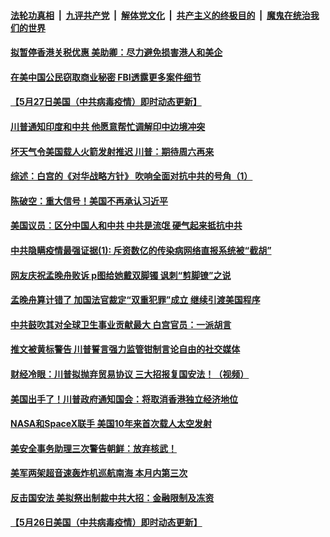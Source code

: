 

####  [法轮功真相](../../../../basic/blob/master/README.md?t=05281601) &nbsp;|&nbsp; [九评共产党](../../../../9ping.md/blob/master/README.md?t=05281601) &nbsp;|&nbsp; [解体党文化](../../../../jtdwh.md/blob/master/README.md?t=05281601)  &nbsp;|&nbsp; [共产主义的终极目的](../../../../gczydzjmd.md/blob/master/README.md?t=05281601) &nbsp;|&nbsp; [魔鬼在统治我们的世界](../../../../mgztzwmdsj.md/blob/master/README.md?t=05281601) 

#### [拟暂停香港关税优惠 美助卿：尽力避免损害港人和美企](../pages/soh6/383947.md?t=05281601) 
#### [在美中国公民窃取商业秘密 FBI透露更多案件细节](../pages/soh6/383863.md?t=05281601) 
#### [【5月27日美国（中共病毒疫情）即时动态更新】](../pages/soh6/383632.md?t=05281601) 
#### [川普通知印度和中共 他愿意帮忙调解印中边境冲突](../pages/soh6/383785.md?t=05281601) 
#### [坏天气令美国载人火箭发射推迟 川普：期待周六再来](../pages/soh6/383812.md?t=05281601) 
#### [综述：白宫的《对华战略方针》 吹响全面对抗中共的号角（1）](../pages/soh6/383809.md?t=05281601) 
#### [陈破空：重大信号！美国不再承认习近平](../pages/soh6/383788.md?t=05281601) 
#### [美国议员：区分中国人和中共 中共是流氓 硬气起来抵抗中共](../pages/soh6/383707.md?t=05281601) 
#### [中共隐瞒疫情最强证据(1): 斥资数亿的传染病网络直报系统被“截胡”](../pages/soh6/383764.md?t=05281601) 
#### [网友庆祝孟晚舟败诉  p图给她戴双脚镯 讽刺“剪脚镣”之说](../pages/soh6/383755.md?t=05281601) 
#### [孟晚舟算计错了 加国法官裁定“双重犯罪”成立 继续引渡美国程序](../pages/soh6/383719.md?t=05281601) 
#### [中共鼓吹其对全球卫生事业贡献最大 白宫官员：一派胡言](../pages/soh6/383695.md?t=05281601) 
#### [推文被黄标警告 川普誓言强力监管钳制言论自由的社交媒体](../pages/soh6/383689.md?t=05281601) 
#### [财经冷眼：川普拟抛弃贸易协议  三大招报复国安法！（视频）](../pages/soh6/383686.md?t=05281601) 
#### [美国出手了！川普政府通知国会：将取消香港独立经济地位](../pages/soh6/383680.md?t=05281601) 
#### [NASA和SpaceX联手 美国10年来首次载人太空发射](../pages/soh6/383674.md?t=05281601) 
#### [美安全事务助理三次警告朝鲜：放弃核武！](../pages/soh6/383515.md?t=05281601) 
#### [美军两架超音速轰炸机巡航南海 本月内第三次    ](../pages/soh6/383530.md?t=05281601) 
#### [反击国安法 美拟祭出制裁中共大招：金融限制及冻资  ](../pages/soh6/383470.md?t=05281601) 
#### [【5月26日美国（中共病毒疫情）即时动态更新】](../pages/soh6/383251.md?t=05281601) 

